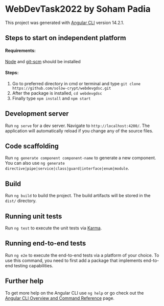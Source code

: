 # WebDevTask2022 by Soham Padia

This project was generated with [Angular CLI](https://github.com/angular/angular-cli) version 14.2.1.

## Steps to start on independent platform
#### Requirements:
[Node](https://nodejs.org/en/download/) and [git-scm](https://git-scm.com/) should be installed

#### Steps:
1) Go to preferred directory in cmd or terminal and type `git clone https://github.com/solow-crypt/webdevgdsc.git`
2) After the package is installed, `cd webdevgdsc`
3) Finally type `npm install` and `npm start`

## Development server

Run `ng serve` for a dev server. Navigate to `http://localhost:4200/`. The application will automatically reload if you change any of the source files.

## Code scaffolding

Run `ng generate component component-name` to generate a new component. You can also use `ng generate directive|pipe|service|class|guard|interface|enum|module`.

## Build

Run `ng build` to build the project. The build artifacts will be stored in the `dist/` directory.

## Running unit tests

Run `ng test` to execute the unit tests via [Karma](https://karma-runner.github.io).

## Running end-to-end tests

Run `ng e2e` to execute the end-to-end tests via a platform of your choice. To use this command, you need to first add a package that implements end-to-end testing capabilities.

## Further help

To get more help on the Angular CLI use `ng help` or go check out the [Angular CLI Overview and Command Reference](https://angular.io/cli) page.
